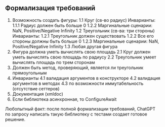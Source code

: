﻿## Формализация требований
1. Возможность создать фигуры:
   1.1 Круг (св-во радиус)
   Инварианты:
   1.1.1 Радиус должен быть больше 0
   1.2.2 Маргинальные сценарии: NaN, Positive/Negative Infinity
   1.2 Треугольник (св-ва: три стороны)
   Инварианты:
   1.2.1 Треугольник должен существовать
   1.2.2 Все его стороны должны быть больше 0
   1.2.3 Маргинальные сценарии: NaN, Positive/Negative Infinity
   1.3 Любая другая фигура
2. Фигура должна уметь вычислять свою площадь
   2.1 Круг должен уметь вычислять свою площадь по радиусу
   2.2 Треугольник умеет вычислять площадь по трем сторонам
3. Должен быть метод, проверяющий, является ли треугольник прямоугольным
4. Инварианты
   4.1 валидация аргументов в конструкторе
   4.2 валидация аргументов в методах
   4.3 по возможности иммутабельность (отсутствие сеттеров)
5. Документация (xmldoc)
6. Если библиотека асинхронная, то ConfigureAwait

Любопытный факт: после полной формализации требований, ChatGPT по запросу написать такую библиотеку с тестами создает готовое решение.